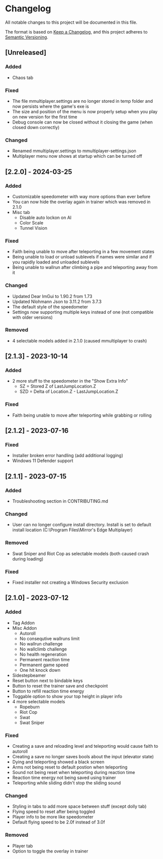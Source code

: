 # Changelog

All notable changes to this project will be documented in this file.

The format is based on [Keep a Changelog](https://keepachangelog.com/en/1.0.0/),
and this project adheres to [Semantic Versioning](https://semver.org/spec/v2.0.0.html).


## [Unreleased]

### Added
- Chaos tab

### Fixed
- The file mmultiplayer.settings are no longer stored in temp folder and now persists where the game's exe is
- The size and position of the menu is now properly setup when you play on new version for the first time
- Debug console can now be closed without it closing the game (when closed down correctly)

### Changed
- Renamed mmultiplayer.settings to mmultiplayer-settings.json
- Multiplayer menu now shows at startup which can be turned off

## [2.2.0] - 2024-03-25

### Added
- Customizable speedometer with way more options than ever before
- You can now hide the overlay again in trainer which was removed in 2.1.0
- Misc tab
  - Disable auto lockon on AI
  - Color Scale
  - Tunnel Vision

### Fixed
- Faith being unable to move after teleporting in a few movement states
- Being unable to load or unload sublevels if names were similar and if you rapidly loaded and unloaded sublevels
- Being unable to wallrun after climbing a pipe and teleporting away from it

### Changed
- Updated Dear ImGui to 1.90.2 from 1.73
- Updated Nlohmann Json to 3.11.2 from 3.7.3
- The default style of the speedometer
- Settings now supporting multiple keys instead of one (not compatible with older versions)

### Removed 
- 4 selectable models added in 2.1.0 (caused mmultiplayer to crash)

## [2.1.3] - 2023-10-14

### Added
- 2 more stuff to the speedometer in the "Show Extra Info"
  - SZ = Stored Z of LastJumpLocation.Z
  - SZD = Delta of Location.Z - LastJumpLocation.Z

### Fixed
- Faith being unable to move after teleporting while grabbing or rolling 

## [2.1.2] - 2023-07-16

### Fixed
- Installer broken error handling (add additional logging)
- Windows 11 Defender support

## [2.1.1] - 2023-07-15

### Added
- Troubleshooting section in CONTRIBUTING.md

### Changed
- User can no longer configure install directory. Install is set to default install location (C:\Program Files\Mirror's Edge Multiplayer)

### Removed
- Swat Sniper and Riot Cop as selectable models (both caused crash during loading)

### Fixed
- Fixed installer not creating a Windows Security exclusion

## [2.1.0] - 2023-07-12

### Added
- Tag Addon
- Misc Addon
  - Autoroll
  - No consequtive wallruns limit 
  - No wallrun challenge
  - No wallclimb challenge
  - No health regeneration
  - Permanent reaction time
  - Permanent game speed
  - One hit knock down
- Sidestepbeamer
- Reset button next to bindable keys
- Button to reset the trainer save and checkpoint
- Button to refill reaction time energy
- Toggable option to show your top height in player info
- 4 more selectable models
  - Ropeburn
  - Riot Cop
  - Swat
  - Swat Sniper

### Fixed
- Creating a save and reloading level and teleporting would cause faith to autoroll
- Creating a save no longer saves bools about the input (elevator state)
- Dying and teleporting showed a black screen
- Arms not being reset to default postion when teleporting
- Sound not being reset when teleporting during reaction time
- Reaction time energy not being saved using trainer
- Teleporting while sliding didn't stop the sliding sound
  
### Changed
- Styling in tabs to add more space between stuff (except dolly tab)  
- Flying speed to reset after being toggled
- Player info to be more like speedometer
- Default flying speed to be 2.0f instead of 3.0f

### Removed
- Player tab
- Option to toggle the overlay in trainer
